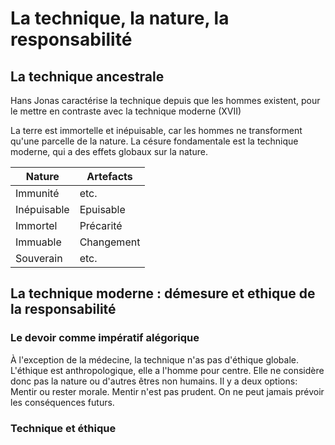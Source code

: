 # La technique, la nature, la responsabilité

## La technique ancestrale

Hans Jonas caractérise la technique depuis que les hommes existent, pour le mettre en contraste avec la technique moderne (XVII)

La terre est immortelle et inépuisable, car les hommes ne transforment qu'une parcelle de la nature.
La césure fondamentale est la technique moderne, qui a des effets globaux sur la nature.

|   Nature   |  Artefacts  |
|------------|-------------|
| Immunité   | etc.        |
| Inépuisable| Epuisable   |
| Immortel   | Précarité   |
| Immuable   | Changement  |
| Souverain  | etc.        |

## La technique moderne : démesure et ethique de la responsabilité

### Le devoir comme impératif alégorique

À l'exception de la médecine, la technique n'as pas d'éthique globale. L'éthique est anthropologique, elle a l'homme pour centre. Elle ne considère donc pas la nature ou d'autres êtres non humains.
Il y a deux options: Mentir ou rester morale.
Mentir n'est pas prudent. On ne peut jamais prévoir les conséquences futurs.

### Technique et éthique
